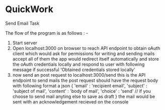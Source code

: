 # QuickWork
Send Email Task

The flow of the program is as follows : -
1)  Start server
2)  Open localhost:3000 on browser to reach API endpoint to obtain oAuth client
    which would ask for permissions for writing and sending mails
    accept all of them
    the app would redirect itself automatically and store the oAuth credentials locally
    and respond to user with following message if successful 'Obtained credentials stored locally'
3)  now send an post request to localhost:3000/send
    this is the API endpoint to send mails
    the post request should have the request body with following format
    a json 
    {
      'email' : 'recipient email',
      'subject' : 'subject of mail',
      'content' : 'body of mail',
      'choice' : 'send' // if you choose to send mail anyting else to save as draft
    }
    the mail would be sent with an acknowledgement recieved on the console
